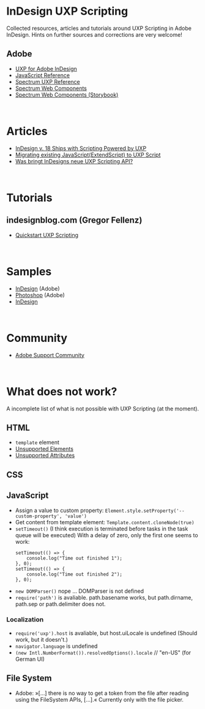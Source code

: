 # InDesign UXP Scripting
Collected resources, articles and tutorials around UXP Scripting in Adobe InDesign. Hints on further sources and corrections are very welcome!

## Adobe
- [UXP for Adobe InDesign](https://developer.adobe.com/indesign/uxp)
- [JavaScript Reference](https://developer.adobe.com/indesign/uxp/uxp/reference-js/)
- [Spectrum UXP Reference](https://developer.adobe.com/indesign/uxp/uxp/reference-spectrum/)
- [Spectrum Web Components](https://opensource.adobe.com/spectrum-web-components/)
- [Spectrum Web Components (Storybook)](https://opensource.adobe.com/spectrum-web-components/storybook/)

&nbsp;
# Articles
- [InDesign v. 18 Ships with Scripting Powered by UXP](https://blog.developer.adobe.com/indesign-v-18-ships-with-scripting-powered-by-uxp-53e5dc008f17)
- [Migrating existing JavaScript(ExtendScript) to UXP Script](https://developer.adobe.com/indesign/uxp/guides/migrating-to-UXPScript/)
- [Was bringt InDesigns neue UXP Scripting API?](https://xporc.net/2022/12/02/was-bringt-indesigns-neue-uxp-scripting-api/)

&nbsp;
# Tutorials
## indesignblog.com (Gregor Fellenz)
- [Quickstart UXP Scripting](https://www.indesignblog.com/2022/11/quickstart-uxp-scripting/)

&nbsp;
# Samples
- [InDesign](https://github.com/AdobeDocs/uxp-indesign/tree/main/src/pages/reference/uxp-scripting-samples) (Adobe)
- [Photoshop](https://github.com/AdobeDocs/uxp-photoshop-plugin-samples) (Adobe)
- [InDesign](https://github.com/RolandDreger/indesign-uxp-script-snippets)

&nbsp;
# Community
- [Adobe Support Community](https://community.adobe.com/t5/indesign/ct-p/ct-indesign?page=1&sort=latest_replies&lang=all&tabid=all&topics=label-uxpscripting)

&nbsp;
# What does not work?
A incomplete list of what is not possible with UXP Scripting (at the moment).
## HTML
- `template` element
- [Unsupported Elements](https://developer.adobe.com/indesign/uxp/uxp/reference-html/General/Unsupported%20Elements/)
- [Unsupported Attributes](https://developer.adobe.com/indesign/uxp/uxp/reference-html/General/Unsupported%20Attributes/)

## CSS

## JavaScript

- Assign a value to custom property: `Element.style.setProperty('--custom-property', 'value')`
- Get content from template element: `Template.content.cloneNode(true)`
- `setTimeout()` (I think execution is terminated before tasks in the task queue will be executed)
	With a delay of zero, only the first one seems to work:
	```
	setTimeout(() => {
		console.log("Time out finished 1");
	}, 0);
	setTimeout(() => {
		console.log("Time out finished 2");
	}, 0);
	```
- `new DOMParser()` nope ... DOMParser is not defined
- `require('path')` is avaliable. path.basename works, but path.dirname, path.sep or path.delimiter does not.

### Localization
- `require('uxp').host` is avaliable, but host.uiLocale is undefined (Should work, but it doesn't.)
- `navigator.language` is undefined
- `(new Intl.NumberFormat()).resolvedOptions().locale` // "en-US" (for German UI)

## File System
- Adobe: »[...] there is no way to get a token from the file after reading using the FileSystem APIs, [...].« Currently only with the file picker.
